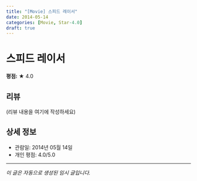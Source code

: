 ```yaml
---
title: "[Movie] 스피드 레이서"
date: 2014-05-14
categories: [Movie, Star-4.0]
draft: true
---
```


# 스피드 레이서

**평점:** ★ 4.0

## 리뷰

(리뷰 내용을 여기에 작성하세요)

## 상세 정보

- 관람일: 2014년 05월 14일
- 개인 평점: 4.0/5.0

---

*이 글은 자동으로 생성된 임시 글입니다.*
